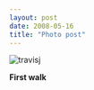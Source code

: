 ```yaml
---
layout: post
date: 2008-05-16
title: "Photo post"
---
```

![travisj](/images/5f0244cb56a3fd3245403026a73e109aa36c93812fb2cdc9133b904259363f09.jpg)

<b>First walk</b>